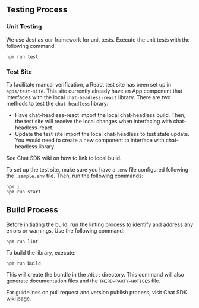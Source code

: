 ## Testing Process

### Unit Testing

We use Jest as our framework for unit tests. Execute the unit tests with the following command:

```
npm run test
```

### Test Site

To facilitate manual verification, a React test site has been set up in `apps/test-site`. This site currently already have an App component that interfaces with the local `chat-headless-react` library. There are two methods to test the `chat-headless` library:

- Have chat-headless-react import the local chat-headless build. Then, the test site will receive the local changes when interfacing with chat-headless-react.
- Update the test site import the local chat-headless to test state update. You would need to create a new component to interface with chat-headless library.

See Chat SDK wiki on how to link to local build.

To set up the test site, make sure you have a `.env` file configured following the `.sample.env` file. Then, run the following commands:

```
npm i
npm run start
```

## Build Process

Before initiating the build, run the linting process to identify and address any errors or warnings. Use the following command:

```
npm run lint
```

To build the library, execute:

```
npm run build
```

This will create the bundle in the `/dist` directory. This command will also generate documentation files and the `THIRD-PARTY-NOTICES` file.

For guidelines on pull request and version publish process, visit Chat SDK wiki page.
